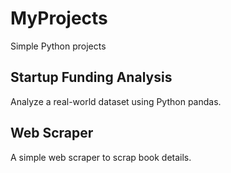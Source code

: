 # MyProjects
Simple Python projects

## Startup Funding Analysis
Analyze a real-world dataset using Python pandas.

## Web Scraper
A simple web scraper to scrap book details.
